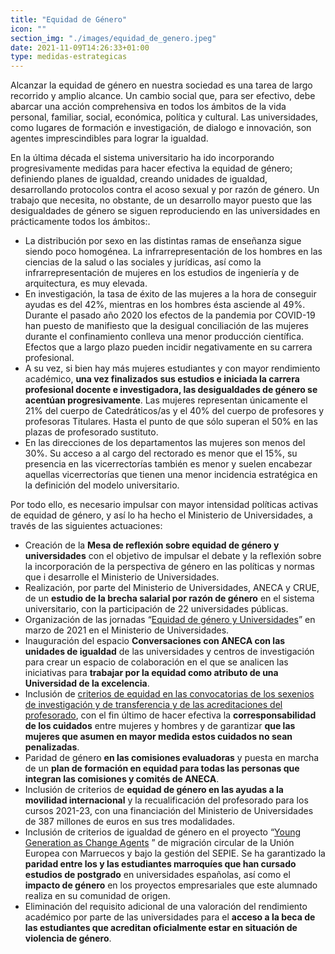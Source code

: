 ```yaml
---
title: "Equidad de Género"
icon: ""
section_img: "./images/equidad_de_genero.jpeg"
date: 2021-11-09T14:26:33+01:00
type: medidas-estrategicas
---
```

Alcanzar la equidad de género en nuestra sociedad es una tarea de largo recorrido y amplio alcance. Un cambio social que, para ser efectivo, debe abarcar una acción comprehensiva en todos los ámbitos de la vida personal, familiar, social, económica, política y cultural.  Las universidades, como lugares de formación e investigación, de dialogo e innovación, son agentes imprescindibles para lograr la igualdad.  

 

En la última década el sistema universitario ha ido incorporando progresivamente medidas para hacer efectiva la equidad de género; definiendo planes de igualdad, creando unidades de igualdad, desarrollando protocolos contra el acoso sexual y por razón de género.  Un trabajo que necesita, no obstante, de un desarrollo mayor puesto que las desigualdades de género se siguen reproduciendo en las universidades en prácticamente todos los ámbitos:.  

 

- La distribución por sexo en las distintas ramas de enseñanza sigue siendo poco homogénea. La infrarrepresentación de los hombres en las ciencias de la salud o las sociales y jurídicas, así como la infrarrepresentación de mujeres en los estudios de ingeniería y de arquitectura, es muy elevada.  
- En investigación, la tasa de éxito de las mujeres a la hora de conseguir ayudas es del 42%, mientras en los hombres ésta asciende al 49%. Durante el pasado año 2020 los efectos de la pandemia por COVID-19 han puesto de manifiesto que la desigual conciliación de las mujeres durante el confinamiento conlleva una menor producción científica. Efectos que a largo plazo pueden incidir negativamente en su carrera profesional.
- A su vez, si bien hay más mujeres estudiantes y con mayor rendimiento académico, **una vez finalizados sus estudios e iniciada la carrera profesional docente e investigadora, las desigualdades de género se acentúan progresivamente**. Las mujeres representan únicamente el 21% del cuerpo de Catedráticos/as y el 40% del cuerpo de profesores y profesoras Titulares. Hasta el punto de que sólo superan el 50% en las plazas de profesorado sustituto. 
- En las direcciones de los departamentos las mujeres son menos del 30%. Su acceso a al cargo del rectorado es menor que el 15%, su presencia en las vicerrectorías también es menor y suelen encabezar aquellas vicerrectorías que tienen una menor incidencia estratégica en la definición del modelo universitario.  
 

 Por todo ello, es necesario impulsar con mayor intensidad políticas activas de equidad de género, y así lo ha hecho el Ministerio de Universidades, a través de las siguientes actuaciones:

 

- Creación de la **Mesa de reflexión sobre equidad de género y universidades** con el objetivo de impulsar el debate y la reflexión sobre la incorporación de la perspectiva de género en las políticas y normas que i desarrolle el Ministerio de Universidades.  
- Realización, por parte del Ministerio de Universidades, ANECA y CRUE, de un **estudio de la brecha salarial por razón de género** en el sistema universitario, con la participación de 22 universidades públicas.  
- Organización de las jornadas “<a href="https://www.youtube.com/watch?v=wSI04yO5zWA&t=2s" target="_blank"  >Equidad de género y Universidades<i class="fas fa-external-link-alt"></i></a>” en marzo de 2021 en el Ministerio de Universidades.  
- Inauguración del espacio **Conversaciones con ANECA con las unidades de igualdad** de las universidades y centros de investigación para crear un espacio de colaboración en el que se analicen las iniciativas para **trabajar por la equidad como atributo de una Universidad de la excelencia**.  
- Inclusión de <a href="http://www.aneca.es/Sala-de-prensa/Noticias/2020/ANECA-incluye-medidas-de-accion-positiva-para-garantizar-equidad-e-igualdad-de-oportunidades-en-acreditacion-y-evaluacion-de-sexenios" target="_blank"  >criterios de equidad en las convocatorias de los sexenios de investigación y de transferencia y de las acreditaciones del profesorado<i class="fas fa-external-link-alt"></i></a>, con el fin último de hacer efectiva la **corresponsabilidad de los cuidados** entre mujeres y hombres y de garantizar **que las mujeres que asumen en mayor medida estos cuidados no sean penalizadas**.  
- Paridad de género **en las comisiones evaluadoras** y puesta en marcha de un **plan de formación en equidad para todas las personas que integran las comisiones y comités de ANECA**.  
- Inclusión de criterios de **equidad de género en las ayudas a la movilidad internacional** y la recualificación del profesorado  para los cursos 2021-23, con una financiación del Ministerio de Universidades de 387 millones de euros en sus tres modalidades.
- Inclusión de criterios de igualdad de género en el proyecto “<a href="http://www.sepie.es/ygca/index.html#Actualidad" target="_blank"  >Young Generation as Change Agents<i class="fas fa-external-link-alt"></i></a> ” de migración circular de la Unión Europea con Marruecos y bajo la gestión del SEPIE. Se ha garantizado la **paridad entre los y las estudiantes marroquíes que han cursado estudios de postgrado** en universidades españolas, así como el **impacto de género** en los proyectos empresariales que este alumnado realiza en su comunidad de origen.
- Eliminación del requisito adicional de una valoración del rendimiento académico por parte de las universidades para el **acceso a la beca de las estudiantes que acreditan oficialmente estar en situación de violencia de género**.
 